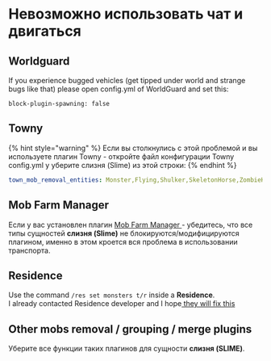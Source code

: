 # Невозможно использовать чат и двигаться

## Worldguard

If you experience bugged vehicles \(get tipped under world and strange bugs like that\) please open config.yml of WorldGuard and set this:

```text
block-plugin-spawning: false
```

## Towny

{% hint style="warning" %}
Если вы столкнулись с этой проблемой и вы используете плагин Towny - откройте файл конфигурации Towny config.yml у уберите слизня \(Slime\) из этой строки:
{% endhint %}

```yaml
town_mob_removal_entities: Monster,Flying,Shulker,SkeletonHorse,ZombieHorse
```

## Mob Farm Manager

Если у вас установлен плагин [Mob Farm Manager ](https://www.spigotmc.org/resources/mob-farm-manager-supports-1-7-10-up-to-1-16-hopper-support.15127/) - убедитесь, что все типы сущностей **слизня \(Slime\)** не блокируются/модифицируются плагином, именно в этом кроется вся проблема в использовании транспорта.

## Residence

Use the command `/res set monsters t/r` inside a **Residence**.  
I already contacted Residence developer and I hope[ they will fix this](https://github.com/Zrips/Residence/issues/469#issuecomment-801425643)

## Other mobs removal / grouping / merge plugins

Уберите все функции таких плагинов для сущности **слизня \(SLIME\)**.

